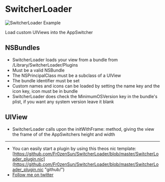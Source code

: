 SwitcherLoader
========
![SwitcherLoader Example](http://f.cl.ly/items/3s3T3K1m3h373f0b2s1i/IMG_0602.PNG "Screenshot")

Load custom UIViews into the AppSwitcher

NSBundles
--------
* SwitcherLoader loads your view from a bundle from /Library/SwitcherLoader/Plugins
* Must be a valid NSBundle
* The NSPrincipalClass must be a subclass of a UIView
* The bundle identifier must be set
* Custom names and icons can be loaded by setting the name key and the icon key, icon must be in bundle
* SwitcherLoader does check the MinimumOSVersion key in the bundle's plist, if you want any system version leave it blank

UIView
--------
* SwitcherLoader calls upon the initWithFrame: method, giving the view the frame of of the AppSwitchers height and width

________
* You can easily start a plugin by using this theos nic template: [https://github.com/Fr0zenSun/SwitcherLoader/blob/master/SwitcherLoader_plugin.nic](https://github.com/Fr0zenSun/SwitcherLoader/blob/master/SwitcherLoader_plugin.nic "github/")
* [Follow me on twitter](http://twitter.com/fr0zensun"Twitter")
